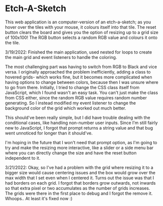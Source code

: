 # Etch-A-Sketch

<p>This web application is an computer-version of an etch-a-sketch; as you hover over the tiles with your mouse, it colours itself into that tile. The reset button clears the board and gives you the option of resizing up to a grid size of 100x100! The RGB button selects a random RGB value and colours it onto the tile.</p>

<p>3/19/2022: Finished the main application, used nested for loops to create the main grid and event listeners to handle the coloring.</p>
<p>The most challenging part was having to switch from RGB to Black and vice versa. I originally approached the problem inefficiently, adding a class to hovered grids- which works fine, but it becomes more complicated when having options to change between colors, because then I was unsure where to go from there. Initially, I tried to change the CSS class itself from JavaScript, which I found wasn't an easy task. You can't just make the class from CSS either, since the random RGB value requires random number generating. So I instead modified my event listener to change the background color of the grid which worked out much better.</p>
<p>This should've been really simple, but I did have trouble dealing with the conditional cases, like handling non-number user inputs. Since I'm still fairly new to JavaScript, I forgot that prompt returns a string value and that bug went unnoticed for longer than it should've.</p>

<p>I'm hoping in the future that I won't need that prompt option, as I'm going to try and make the resizing more interactive, like a slider or a side menu bar where you can directly change the size and have the reset button independent to it.</p>

<p>3/21/2022: Okay, so I've had a problem with the grid where resizing it to a bigger size would cause centering issues and the box would grow over the max width that I set even when I centered it. Turns out the issue was that I had borders on each grid. I forgot that borders grow outwards, not inwards so that extra pixel or two accumulates as the number of grids increases. The grids were there in the first place to debug and I forgot the remove it. Whoops.. At least it's fixed now :)</p>